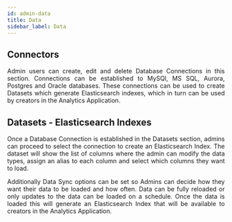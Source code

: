 ```yaml
---
id: admin-data
title: Data
sidebar_label: Data
---
```


<div style="text-align: justify">

## Connectors

Admin users can create, edit and delete Database Connections in this section. Connections can be established to MySQl, MS SQL, Aurora, Postgres and Oracle databases. These connections can be used to create Datasets which generate Elasticsearch indexes, which in turn can be used by creators in the Analytics Application.

## Datasets - Elasticsearch Indexes

Once a Database Connection is established in the Datasets section, admins can proceed to select the connection to create an Elasticsearch Index. The dataset will show the list of columns where the admin can modify the data types, assign an alias to each column and select which columns they want to load. 

Additionally Data Sync options can be set so Admins can decide how they want their data to be loaded and how often. Data can be fully reloaded or only updates to the data can be loaded on a schedule. Once the data is loaded this will generate an Elasticsearch Index that will be available to creators in the Analytics Application. 
